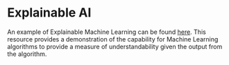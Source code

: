 # Explainable AI

An example of Explainable Machine Learning can be found [here](https://taiao-xml.azurewebsites.net/). This resource provides a demonstration of the capability
for Machine Learning algorithms to provide a measure of understandability given the output from the algorithm. 
